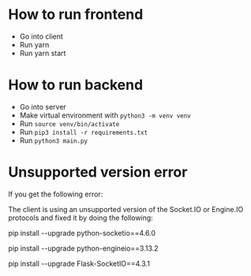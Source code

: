  # How to run frontend
 - Go into client
 - Run yarn 
 - Run yarn start
 # How to run backend
 - Go into server
 - Make virtual environment with `python3 -m venv venv`
 - Run `source venv/bin/activate`
 - Run `pip3 install -r requirements.txt`
 - Run `python3 main.py`


# Unsupported version error
If you get the following error:

The client is using an unsupported version of the Socket.IO or Engine.IO protocols
and fixed it by doing the following:

pip install --upgrade python-socketio==4.6.0

pip install --upgrade python-engineio==3.13.2

pip install --upgrade Flask-SocketIO==4.3.1